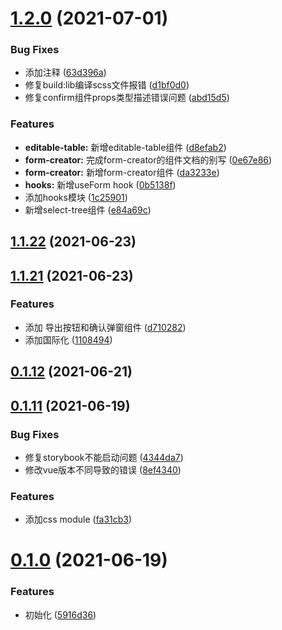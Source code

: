 # [1.2.0](http://10.25.183.251/jinyuying/frontend-components/compare/v1.1.22...v1.2.0) (2021-07-01)


### Bug Fixes

* 添加注释 ([63d396a](http://10.25.183.251/jinyuying/frontend-components/commits/63d396ac9ff36bda634316b2c82cb88b48994ee9))
* 修复build:lib编译scss文件报错 ([d1bf0d0](http://10.25.183.251/jinyuying/frontend-components/commits/d1bf0d0cf842edfe6f8f60806ebc2008906ba84a))
* 修复confirm组件props类型描述错误问题 ([abd15d5](http://10.25.183.251/jinyuying/frontend-components/commits/abd15d5f0a12f0f00ae012dd76536d3ec3bdd609))


### Features

* **editable-table:** 新增editable-table组件 ([d8efab2](http://10.25.183.251/jinyuying/frontend-components/commits/d8efab2255fb706c2323beecb262038894f8f2d8))
* **form-creator:** 完成form-creator的组件文档的别写 ([0e67e86](http://10.25.183.251/jinyuying/frontend-components/commits/0e67e86eddc0f99a1de94e08c2aaa5a9825520df))
* **form-creator:** 新增form-creator组件 ([da3233e](http://10.25.183.251/jinyuying/frontend-components/commits/da3233e0fd1ebde19d29f1932f6b3d852e0dbdba))
* **hooks:** 新增useForm hook ([0b5138f](http://10.25.183.251/jinyuying/frontend-components/commits/0b5138f9ce21418136e396c5dcebfdf1dd5d27fa))
* 添加hooks模块 ([1c25901](http://10.25.183.251/jinyuying/frontend-components/commits/1c2590145e841d43e2fcffcfc1786ce9df86ee33))
* 新增select-tree组件 ([e84a69c](http://10.25.183.251/jinyuying/frontend-components/commits/e84a69c65aba232591ca4cc72723630d835c9cad))



## [1.1.22](http://10.25.183.251/jinyuying/frontend-components/compare/v1.1.21...v1.1.22) (2021-06-23)



## [1.1.21](http://10.25.183.251/jinyuying/frontend-components/compare/v0.1.12...v1.1.21) (2021-06-23)


### Features

* 添加 导出按钮和确认弹窗组件 ([d710282](http://10.25.183.251/jinyuying/frontend-components/commits/d7102829d85216a8df7b4a857be28502231583d0))
* 添加国际化 ([1108494](http://10.25.183.251/jinyuying/frontend-components/commits/1108494f9328f9c919892f4681f08c0b9c49e365))



## [0.1.12](http://10.25.183.251/jinyuying/frontend-components/compare/v0.1.11...v0.1.12) (2021-06-21)



## [0.1.11](http://10.25.183.251/jinyuying/frontend-components/compare/v0.1.0...v0.1.11) (2021-06-19)


### Bug Fixes

* 修复storybook不能启动问题 ([4344da7](http://10.25.183.251/jinyuying/frontend-components/commits/4344da73b8eef03c0367e54fd0a060a6dcd3cfa7))
* 修改vue版本不同导致的错误 ([8ef4340](http://10.25.183.251/jinyuying/frontend-components/commits/8ef43408759ba4a42fa4f83ef3880bd5c7e857fa))


### Features

* 添加css module ([fa31cb3](http://10.25.183.251/jinyuying/frontend-components/commits/fa31cb33868cb7c8c19d048140a7c4e9eaac4b0b))



# [0.1.0](http://10.25.183.251/jinyuying/frontend-components/compare/5916d36faced49066927edadfe8c82be6fe6e87f...v0.1.0) (2021-06-19)


### Features

* 初始化 ([5916d36](http://10.25.183.251/jinyuying/frontend-components/commits/5916d36faced49066927edadfe8c82be6fe6e87f))



